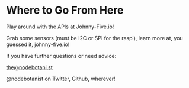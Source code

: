 # Where to Go From Here

Play around with the APIs at Johnny-Five.io!

Grab some sensors \(must be I2C or SPI for the raspi\), learn more at, you guessed it, johnny-five.io!

If you have further questions or need advice:

the@nodebotani.st

@nodebotanist on Twitter, Github, wherever!



